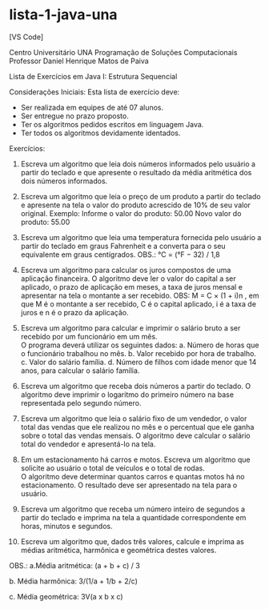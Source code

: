 # lista-1-java-una
[VS Code]

Centro Universitário UNA
Programação de Soluções Computacionais
Professor Daniel Henrique Matos de Paiva


Lista de Exercícios em Java I: Estrutura Sequencial 

Considerações Iniciais: 
Esta lista de exercício deve: 
-	Ser realizada em equipes de até 07 alunos. 
-	Ser entregue no prazo proposto. 
-	Ter os algoritmos pedidos escritos em linguagem Java. 
-	Ter todos os algoritmos devidamente identados. 

Exercícios: 

1.	Escreva um algoritmo que leia dois números informados pelo usuário a partir do teclado e que apresente o resultado da média aritmética dos dois números informados. 

2.	Escreva um algoritmo que leia o preço de um produto a partir do teclado e apresente na tela o valor do produto acrescido de 10% de seu valor original. 
Exemplo: 
Informe o valor do produto: 50.00
Novo valor do produto: 55.00 

3.	Escreva um algoritmo que leia uma temperatura fornecida pelo usuário a partir do teclado em graus Fahrenheit e a converta para o seu equivalente em graus centígrados. 
OBS.: °C = (°F − 32) / 1,8

4.	Escreva um algoritmo para calcular os juros compostos de uma aplicação financeira. O algoritmo deve ler o valor do capital a ser aplicado, o prazo de aplicação em meses, a taxa de juros mensal e apresentar na tela o montante a ser recebido. 
OBS: M = C × (1 + i)n , em que M é o montante a ser recebido, C é o capital aplicado, i é a taxa de juros e n é o prazo da aplicação. 

5.	Escreva um algoritmo para calcular e imprimir o salário bruto a ser recebido por um funcionário em um mês.  
O	programa deverá utilizar os seguintes dados: 
a.	Número de horas que o funcionário trabalhou no mês. 
b.	Valor recebido por hora de trabalho. 
c.	Valor do salário família. 
d.	Número de filhos com idade menor que 14 anos, para calcular o salário família. 

6.	Escreva um algoritmo que receba dois números a partir do teclado. O algoritmo deve imprimir o logaritmo do primeiro número na base representada pelo segundo número. 

7.	Escreva um algoritmo que leia o salário fixo de um vendedor, o valor total das vendas que ele realizou no mês e o percentual que ele ganha sobre o total das vendas mensais. O algoritmo deve calcular o salário total do vendedor e apresentá-lo na tela. 

8.	Em um estacionamento há carros e motos. Escreva um algoritmo que solicite ao usuário o total de veículos e o total de rodas.  
O	algoritmo deve determinar quantos carros e quantas motos há no estacionamento. O resultado deve ser apresentado na tela para o usuário. 


9.	Escreva um algoritmo que receba um número inteiro de segundos a partir do teclado e imprima na tela a quantidade correspondente em horas, minutos e segundos. 

10.	Escreva um algoritmo que, dados três valores, calcule e imprima as médias aritmética, harmônica e geométrica destes valores. 

OBS.: 
a.Média aritmética: 
(a + b + c) / 3 

b.	Média harmônica: 
3/(1/a + 1/b + 2/c)
 
c.	Média geométrica:
3V(a x b x c)

 

